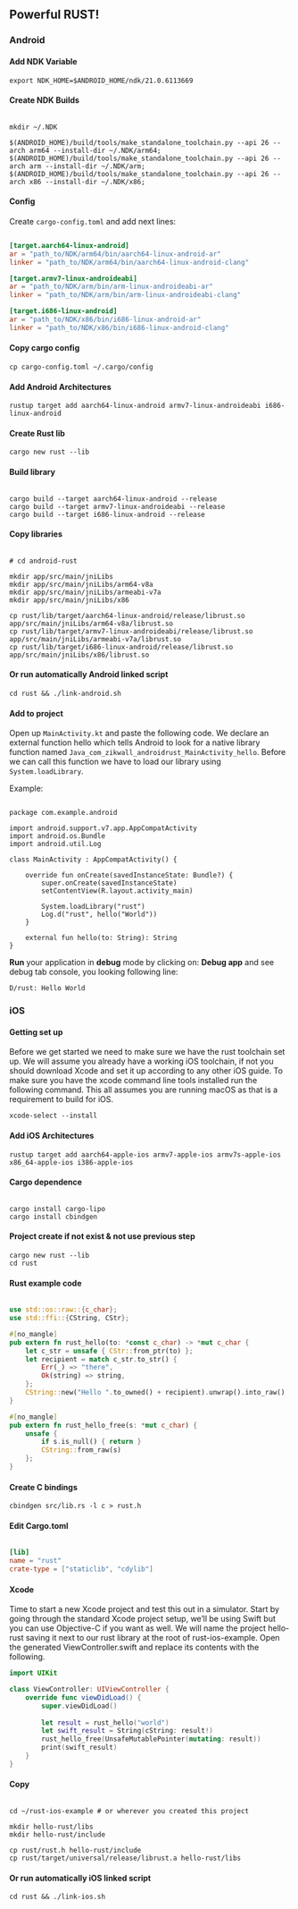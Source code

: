## Powerful RUST!

### Android

#### Add NDK Variable

`export NDK_HOME=$ANDROID_HOME/ndk/21.0.6113669`

#### Create NDK Builds

```

mkdir ~/.NDK

$(ANDROID_HOME)/build/tools/make_standalone_toolchain.py --api 26 --arch arm64 --install-dir ~/.NDK/arm64;
$(ANDROID_HOME)/build/tools/make_standalone_toolchain.py --api 26 --arch arm --install-dir ~/.NDK/arm;
$(ANDROID_HOME)/build/tools/make_standalone_toolchain.py --api 26 --arch x86 --install-dir ~/.NDK/x86;

```

#### Config 

Create `cargo-config.toml` and add next lines:

```toml

[target.aarch64-linux-android]
ar = "path_to/NDK/arm64/bin/aarch64-linux-android-ar"
linker = "path_to/NDK/arm64/bin/aarch64-linux-android-clang"

[target.armv7-linux-androideabi]
ar = "path_to/NDK/arm/bin/arm-linux-androideabi-ar"
linker = "path_to/NDK/arm/bin/arm-linux-androideabi-clang"

[target.i686-linux-android]
ar = "path_to/NDK/x86/bin/i686-linux-android-ar"
linker = "path_to/NDK/x86/bin/i686-linux-android-clang"

```

#### Copy cargo config

`cp cargo-config.toml ~/.cargo/config`

#### Add Android Architectures

`rustup target add aarch64-linux-android armv7-linux-androideabi i686-linux-android`

#### Create Rust lib

`cargo new rust --lib`

#### Build library

```

cargo build --target aarch64-linux-android --release
cargo build --target armv7-linux-androideabi --release
cargo build --target i686-linux-android --release

```

#### Copy libraries

```

# cd android-rust

mkdir app/src/main/jniLibs
mkdir app/src/main/jniLibs/arm64-v8a
mkdir app/src/main/jniLibs/armeabi-v7a
mkdir app/src/main/jniLibs/x86

cp rust/lib/target/aarch64-linux-android/release/librust.so app/src/main/jniLibs/arm64-v8a/librust.so
cp rust/lib/target/armv7-linux-androideabi/release/librust.so app/src/main/jniLibs/armeabi-v7a/librust.so
cp rust/lib/target/i686-linux-android/release/librust.so app/src/main/jniLibs/x86/librust.so

```

#### Or run automatically Android linked script

`cd rust && ./link-android.sh`

#### Add to project

Open up `MainActivity.kt` and paste the following code. 
We declare an external function hello which tells Android to look for a native library function named `Java_com_zikwall_androidrust_MainActivity_hello`. 
Before we can call this function we have to load our library using `System.loadLibrary`.

Example:

```

package com.example.android

import android.support.v7.app.AppCompatActivity
import android.os.Bundle
import android.util.Log

class MainActivity : AppCompatActivity() {

    override fun onCreate(savedInstanceState: Bundle?) {
        super.onCreate(savedInstanceState)
        setContentView(R.layout.activity_main)

        System.loadLibrary("rust")
        Log.d("rust", hello("World"))
    }

    external fun hello(to: String): String
}

```

__Run__ your application in __debug__ mode by clicking on: __Debug app__ and see debug tab console, you looking following line:

`D/rust: Hello World` 

### iOS

#### Getting set up

Before we get started we need to make sure we have the rust toolchain set up. 
We will assume you already have a working iOS toolchain, if not you should download Xcode and set it up according to any other iOS guide. 
To make sure you have the xcode command line tools installed run the following command. 
This all assumes you are running macOS as that is a requirement to build for iOS.

`xcode-select --install`

#### Add iOS Architectures

`rustup target add aarch64-apple-ios armv7-apple-ios armv7s-apple-ios x86_64-apple-ios i386-apple-ios`

#### Cargo dependence

```

cargo install cargo-lipo
cargo install cbindgen

```

#### Project create if not exist & not use previous step

```
cargo new rust --lib
cd rust
```

#### Rust example code

```rust

use std::os::raw::{c_char};
use std::ffi::{CString, CStr};

#[no_mangle]
pub extern fn rust_hello(to: *const c_char) -> *mut c_char {
    let c_str = unsafe { CStr::from_ptr(to) };
    let recipient = match c_str.to_str() {
        Err(_) => "there",
        Ok(string) => string,
    };
    CString::new("Hello ".to_owned() + recipient).unwrap().into_raw()
}

#[no_mangle]
pub extern fn rust_hello_free(s: *mut c_char) {
    unsafe {
        if s.is_null() { return }
        CString::from_raw(s)
    };
}

```

#### Create C bindings

`cbindgen src/lib.rs -l c > rust.h`

#### Edit Cargo.toml

```toml

[lib]
name = "rust"
crate-type = ["staticlib", "cdylib"]

```

#### Xcode

Time to start a new Xcode project and test this out in a simulator. 
Start by going through the standard Xcode project setup, we’ll be using Swift but you can use Objective-C if you want as well. 
We will name the project hello-rust saving it next to our rust library at the root of rust-ios-example. 
Open the generated ViewController.swift and replace its contents with the following.


```swift
import UIKit

class ViewController: UIViewController {
    override func viewDidLoad() {
        super.viewDidLoad()
        
        let result = rust_hello("world")
        let swift_result = String(cString: result!)
        rust_hello_free(UnsafeMutablePointer(mutating: result))
        print(swift_result)
    }
}

```

#### Copy

```

cd ~/rust-ios-example # or wherever you created this project

mkdir hello-rust/libs
mkdir hello-rust/include

cp rust/rust.h hello-rust/include
cp rust/target/universal/release/librust.a hello-rust/libs

```

#### Or run automatically iOS linked script

`cd rust && ./link-ios.sh`
